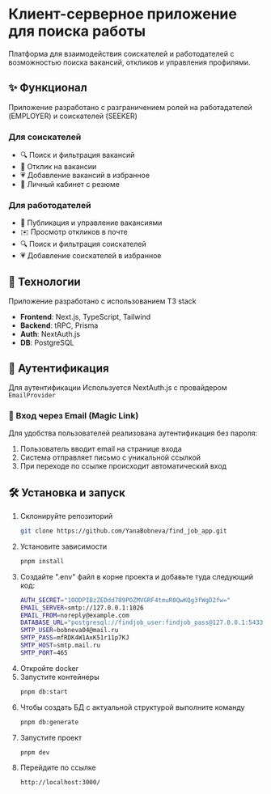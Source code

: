 # Клиент-серверное приложение для поиска работы

Платформа для взаимодействия соискателей и работодателей с возможностью поиска вакансий, откликов и управления профилями.

## ✨ Функционал  
Приложение разработано с разграничением ролей на работадателей (EMPLOYER) и соискателей (SEEKER)
### Для соискателей    
- 🔍 Поиск и фильтрация вакансий  
- 📨 Отклик на вакансии
- 💗 Добавление вакансий в избранное 
- 📂 Личный кабинет с резюме  

### Для работодателей  
- 🏢 Публикация и управление вакансиями  
- ✉️ Просмотр откликов в почте
- 🔍 Поиск и фильтрация соискателей 
- 💗 Добавление соискателей в избранное    

## 🚀 Технологии  
Приложение разработано с использованием T3 stack
- **Frontend**: Next.js, TypeScript, Tailwind  
- **Backend**: tRPC, Prisma  
- **Auth**: NextAuth.js  
- **DB**: PostgreSQL

## 🔐 Аутентификация  
Для аутентификации Используется NextAuth.js с провайдером `EmailProvider`
### 📧 Вход через Email (Magic Link)
Для удобства пользователей реализована аутентификация без пароля:
1. Пользователь вводит email на странице входа
2. Система отправляет письмо с уникальной ссылкой
3. При переходе по ссылке происходит автоматический вход

## 🛠️ Установка и запуск 
1. Склонируйте репозиторий
   ```bash
   git clone https://github.com/YanaBobneva/find_job_app.git
   ```
2. Установите зависимости
   ```bash
   pnpm install
   ```
3. Создайте ".env" файл в корне проекта и добавьте туда следующий код:
   ```bash
   AUTH_SECRET="10ODPIBzZEDdd789POZMVGRF4tmuR0QwKQg3fWgD2fw="
   EMAIL_SERVER=smtp://127.0.0.1:1026
   EMAIL_FROM=noreply@example.com
   DATABASE_URL="postgresql://findjob_user:findjob_pass@127.0.0.1:5433/find_job_app"
   SMTP_USER=bobneva04@mail.ru
   SMTP_PASS=mfRDK4W1AxK51r11p7KJ
   SMTP_HOST=smtp.mail.ru
   SMTP_PORT=465
   ```
4. Откройте docker
5. Запустите контейнеры
   ```bash
   pnpm db:start
   ```
6. Чтобы создать БД с актуальной структурой выполните команду
   ```bash
   pnpm db:generate
   ```
7. Запустите проект
   ```bash
   pnpm dev
   ```
8. Перейдите по ссылке
   ```bash
   http://localhost:3000/
   ```
